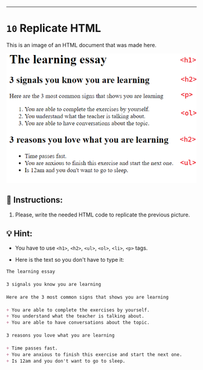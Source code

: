 ---

# `10` Replicate HTML

This is an image of an HTML document that was made here.

![demo](../../.learn/assets/10-replicate-html.png?raw=true)

## 📝 Instructions:

1. Please, write the needed HTML code to replicate the previous picture.

## 💡 Hint:

+ You have to use `<h1>`, `<h2>`, `<ul>`, `<ol>`, `<li>`, `<p>` tags.

+ Here is the text so you don't have to type it:

```md
The learning essay

3 signals you know you are learning

Here are the 3 most common signs that shows you are learning

+ You are able to complete the exercises by yourself.
+ You understand what the teacher is talking about.
+ You are able to have conversations about the topic.

3 reasons you love what you are learning

+ Time passes fast.
+ You are anxious to finish this exercise and start the next one.
+ Is 12am and you don't want to go to sleep.
```